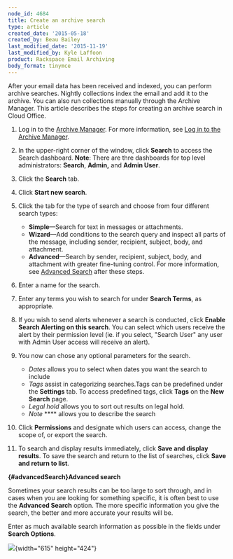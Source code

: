 ```yaml
---
node_id: 4684
title: Create an archive search
type: article
created_date: '2015-05-18'
created_by: Beau Bailey
last_modified_date: '2015-11-19'
last_modified_by: Kyle Laffoon
product: Rackspace Email Archiving
body_format: tinymce
---
```


After your email data has been received and indexed, you can perform
archive searches. Nightly collections index the email and add it to the
archive. You can also run collections manually through the Archive
Manager. This article describes the steps for creating an archive search
in Cloud Office.

1.  Log in to the [Archive
    Manager](https://cp.rackspace.com/Login.aspx?ReturnUrl=%2f).
    For more information, see [Log in to the Archive
    Manager](/howto/log-in-to-the-archive-manager).

2.  In the upper-right corner of the window, click **Search** to access
    the Search dashboard.
    **Note**: There are thre dashboards for top level administrators:
    **Search**, **Admin,** and **Admin User**.

3.  Click the **Search** tab.

4.  Click **Start new search**.

5.  Click the tab for the type of search and choose from four different
    search types:
    -   **Simple**&mdash;Search for text in messages or attachments.
    -   **Wizard**&mdash;Add conditions to the search query and inspect all
        parts of the message, including sender, recipient, subject,
        body, and attachment.
    -   **Advanced**&mdash;Search by sender, recipient, subject, body, and
        attachment with greater fine-tuning control. For more
        information, see [Advanced Search](#advancedSearch) after these
        steps.


6.  Enter a name for the search.

7.  Enter any terms you wish to search for under **Search Terms**, as
    appropriate.

8.  If you wish to send alerts whenever a search is conducted, click
    **Enable Search Alerting on this search**. You can select which
    users receive the alert by their permission level (ie. if you
    select, "Search User" any user with Admin User access will receive
    an alert).

9.  You now can chose any optional parameters for the search.
    -   *Dates* allows you to select when dates you want the search to
        include
    -   *Tags* assist in categorizing searches.Tags can be predefined
        under the **Settings** tab. To access predefined tags, click
        **Tags** on the **New Search** page.
    -   *Legal hold* allows you to sort out results on legal hold.
    -   *Note* **** allows you to describe the search


10. Click **Permissions** and designate which users can access, change
    the scope of, or export the search.

11. To search and display results immediately, click **Save and display
    results**. To save the search and return to the list of searches,
    click **Save and return to list**.



**[](){#advancedSearch}Advanced search**

Sometimes your search results can be too large to sort through, and in
cases when you are looking for something specific, it is often best to
use the **Advanced Search** option. The more specific information you
give the search, the better and more accurate your results will be.

Enter as much available search information as possible in the fields
under **Search Options**.

![](https://8026b2e3760e2433679c-fffceaebb8c6ee053c935e8915a3fbe7.ssl.cf2.rackcdn.com/field/image/searchoptionsadvanced.png){width="615"
height="424"}

